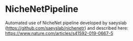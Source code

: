 # NicheNetPipeline
Automated use of NicheNet pipeline developed by saeyslab (https://github.com/saeyslab/nichenetr) and described here: https://www.nature.com/articles/s41592-019-0667-5
